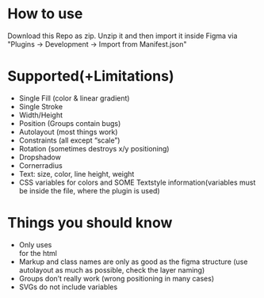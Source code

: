 # How to use

Download this Repo as zip. Unzip it and then import it inside Figma via "Plugins -> Development -> Import from Manifest.json"

# Supported(+Limitations)

- Single Fill (color & linear gradient)
- Single Stroke
- Width/Height
- Position (Groups contain bugs)
- Autolayout (most things work)
- Constraints (all except “scale”)
- Rotation (sometimes destroys x/y positioning)
- Dropshadow
- Cornerradius
- Text: size, color, line height, weight
- CSS variables for colors and SOME Textstyle information(variables must be inside the file, where the plugin is used)

# Things you should know

- Only uses <div> for the html
- Markup and class names are only as good as the figma structure (use autolayout as much as possible, check the layer naming)
- Groups don’t really work (wrong positioning in many cases)
- SVGs do not include variables
